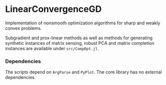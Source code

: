 # LinearConvergenceGD
Implementation of nonsmooth optimization algorithms for sharp and weakly convex problems.

Subgradient and prox-linear methods as well as methods for generating
synthetic instances of matrix sensing, robust PCA and matrix completion
instances are available under `src/CompOpt.jl`.

### Dependencies
The scripts depend on `ArgParse` and `PyPlot`. The core library has no external
dependencies.
